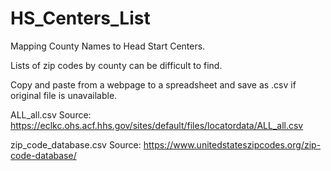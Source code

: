 # HS_Centers_List
Mapping County Names to Head Start Centers.

Lists of zip codes by county can be difficult to find. 

Copy and paste from a webpage to a spreadsheet and save as .csv if original file is unavailable.

ALL_all.csv Source: https://eclkc.ohs.acf.hhs.gov/sites/default/files/locatordata/ALL_all.csv

zip_code_database.csv Source: https://www.unitedstateszipcodes.org/zip-code-database/
